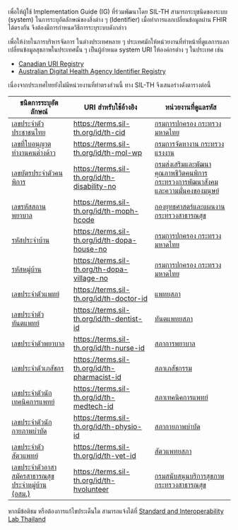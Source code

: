 เพื่อให้ผู้ใช้ Implementation Guide (IG) ที่ร่วมพัฒนาโดย SIL-TH สามารถระบุชนิดของระบบ (system) ในการระบุอัตลักษณ์ของสิ่งต่าง ๆ (Identifier) เมื่อทำการแลกเปลี่ยนข้อมูลผ่าน FHIR ได้ตรงกัน จึงต้องมีการกำหนดวิธีการระบุระบบดังกล่าว

เพื่อให้ง่ายในการบริหารจัดการ ในต่างประเทศหลาย ๆ ประเทศมักให้หน่วยงานที่ทำหน้าที่ดูแลการแลกเปลี่ยนข้อมูลสุขภาพในประเทศนั้น ๆ เป็นผู้กำหนด system URI ให้องค์กรต่าง ๆ ในประเทศ เช่น

- [Canadian URI Registry](https://simplifier.net/canadianuriregistry)
- [Australian Digital Health Agency Identifier Registry](https://namespaces.digitalhealth.gov.au/browse-identifiers.html)

เนื่องจากประเทศไทยยังไม่มีหน่วยงานที่ทำตรงส่วนนี้ ทาง SIL-TH จึงเสนอร่างดังตารางต่อนี้

| ชนิดการระบุอัตลักษณ์                                                                     | URI สำหรับใช้อ้างอิง                         | หน่วยงานที่ดูแลรหัส                                                                                                                                        |
| ---------------------------------------------------------------------------------------- | -------------------------------------------- | ---------------------------------------------------------------------------------------------------------------------------------------------------------- |
| [เลขประจำตัวประชาชนไทย](/NamingSystem/IDThaiCid)                                         | https://terms.sil-th.org/id/th-cid           | [กรมการปกครอง กระทรวงมหาดไทย](https://www.dopa.go.th/)                                                                                                     |
| [เลขที่ใบอนุญาตทำงานคนต่างด้าว](/NamingSystem/IDThaiWorkPermit)                          | https://terms.sil-th.org/id/th-mol-wp        | [กรมการจัดหางาน กระทรวงแรงงาน](https://www.mol.go.th/)                                                                                                     |
| [เลขบัตรประจำตัวคนพิการ](/NamingSystem/IDThaiDisability)                                 | https://terms.sil-th.org/id/th-disability-no | [กรมส่งเสริมและพัฒนาคุณภาพชีวิตคนพิการ กระทรวงการพัฒนาสังคมและความมั่นคงของมนุษย์](https://dep.go.th/th/rights-welfares-services/disabled-person-id-card/) |
| [เลขรหัสสถานพยาบาล](/NamingSystem/IDHcode)                                               | https://terms.sil-th.org/id/th-moph-hcode    | [กองยุทธศาสตร์และแผนงาน กระทรวงสาธารณสุข](https://bps.moph.go.th)                                                                                          |
| [รหัสประจำบ้าน](https://terms.sil-th.org/NamingSystem/IDDopaHouseNo)                     | https://terms.sil-th.org/id/th-dopa-house-no | [กรมการปกครอง กระทรวงมหาดไทย](https://www.dopa.go.th/)                                                                                                     |
| [รหัสหมู่บ้าน](https://terms.sil-th.org/NamingSystem/IDDopaVillageNo)                    | https://terms.sil-th.org/th-dopa-village-no  | [กรมการปกครอง กระทรวงมหาดไทย](https://www.dopa.go.th/)                                                                                                     |
| [เลขประจำตัวแพทย์](/NamingSystem/IDThaiDoctor)                                           | https://terms.sil-th.org/id/th-doctor-id     | [แพทยสภา](https://tmc.or.th/)                                                                                                                              |
| [เลขประจำตัวทันตแพทย์](/NamingSystem/IDThaiDentist)                                      | https://terms.sil-th.org/id/th-dentist-id    | [ทันตแพทยสภา](https://dentalcouncil.or.th/)                                                                                                                |
| [เลขประจำตัวพยาบาล](/NamingSystem/IDThaiNurse)                                           | https://terms.sil-th.org/id/th-nurse-id      | [สภาการพยาบาล](https://www.tnmc.or.th/)                                                                                                                    |
| [เลขประจำตัวเภสัชกร](/NamingSystem/IDThaiPharmacist)                                     | https://terms.sil-th.org/id/th-pharmacist-id | [สภาเภสัชกรรม](https://www.pharmacycouncil.org/)                                                                                                           |
| [เลขประจำตัวนักเทคนิคการแพทย์](/NamingSystem/IDThaiMedTech)                              | https://terms.sil-th.org/id/th-medtech-id    | [สภาเทคนิคการแพทย์](http://www.mtc.or.th/)                                                                                                                 |
| [เลขประจำตัวนักกายภาพบำบัด](/NamingSystem/IDThaiPhysio)                                  | https://terms.sil-th.org/id/th-physio-id     | [สภากายภาพบำบัด](https://pt.or.th/PTCouncil/)                                                                                                              |
| [เลขประจำตัวสัตวแพทย์](/NamingSystem/IDThaiVet)                                          | https://terms.sil-th.org/id/th-vet-id        | [สัตวแพทยสภา](https://www.vetcouncil.or.th/)                                                                                                               |
| [เลขประจำตัวอาสาสมัครสาธารณสุขประจำหมู่บ้าน (อสม.)](/NamingSystem/IDThaiHealthVolunteer) | https://terms.sil-th.org/id/th-hvolunteer    | [กรมสนับสนุนบริการสุขภาพ กระทรวงสาธารณสุข](https://hss.moph.go.th/)                                                                                        |

หากมีข้อติชม หรือต้องการแก้ไขประเด็นใด สามารถแจ้งได้ที่ [Standard and Interoperability Lab Thailand](http://sil-th.org)
